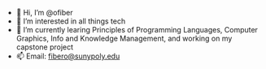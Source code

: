 - 👋 Hi, I’m @ofiber
- 👀 I’m interested in all things tech
- 🌱 I’m currently learing Principles of Programming Languages, Computer Graphics, Info and Knowledge Management, and working on my capstone project
- 📫 Email: fibero@sunypoly.edu

<!---
ofiber/ofiber is a ✨ special ✨ repository because its `README.md` (this file) appears on your GitHub profile.
You can click the Preview link to take a look at your changes.
--->

